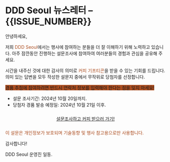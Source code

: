 # DDD Seoul 뉴스레터 &ndash; {{ISSUE_NUMBER}}

안녕하세요,

저희 <span style="color:#AC4E21">DDD Seoul</span>에서는 행사에 참여하는 분들을 더 잘 이해하기 위해 노력하고 있습니다.
아주 잠깐동안 진행하는 설문조사에 참여하여 여러분들의 경험과 관심을 공유해 주세요.

시간을 내주신 것에 대한 감사의 의미로 <span style="color:#AC4E21">커피 기프티콘</span>을 받을 수 있는 기회를 드립니다.
의미 있는 답변을 모두 작성한 설문지 중에서 무작위로 당첨자를 선정합니다.

<span style="background-color:#AC4E21;color=#FFFFFF">경품 추첨에 참여하려면 반드시 연락처 정보를 입력해야 한다는 점을 잊지 마세요!</span>

- 설문 조사기간: 2024년 10월 20일까지.
- 당첨자 경품 발송 예정일: 2024년 10월 21일 이후.

<div style="text-align: center; padding: 10px 0px;">
    <a class="btn btn-link" href="https://bit.ly/dddseoulpresurvey" title="DDD Seoul" target="_blank">설문조사하고 커피 받으러 가기!</a>
</div>

<span style="text-align: center;color:#AC4E21">이 설문은 개인정보가 보호되며 기술동향 및 행사 참고용으로만 사용합니다.</span>

감사합니다!

DDD Seoul 운영진 일동.
